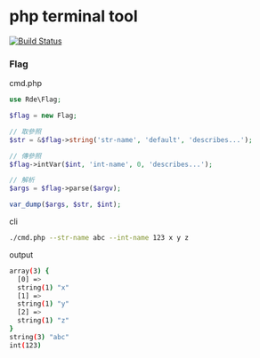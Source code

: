 # php terminal tool

[![Build Status](https://travis-ci.org/colin1124x/php-terminal.svg?branch=master)](https://travis-ci.org/colin1124x/php-terminal)

### Flag

cmd.php
```php
use Rde\Flag;

$flag = new Flag;

// 取參照
$str = &$flag->string('str-name', 'default', 'describes...');

// 傳參照
$flag->intVar($int, 'int-name', 0, 'describes...');

// 解析
$args = $flag->parse($argv);

var_dump($args, $str, $int);

```

cli
```sh
./cmd.php --str-name abc --int-name 123 x y z
```

output
```sh
array(3) {
  [0] =>
  string(1) "x"
  [1] =>
  string(1) "y"
  [2] =>
  string(1) "z"
}
string(3) "abc"
int(123)
```
